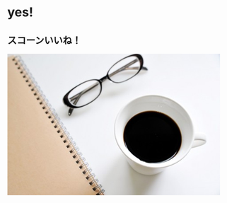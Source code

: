 # yes!

## スコーンいいね！

![Mou icon](https://github.com/sudodo/sudodo-ebook-test/raw/master/a0002_004890.jpg)